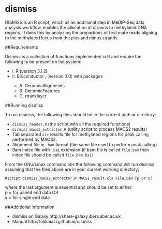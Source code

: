 # dismiss
DISMISS is an R script, which as an additional step in MeDIP-Seq data analysis workflow, enables the allocation of strands to methylated DNA regions. It does this by analyzing the proportions of first mate reads aligning to the methylated locus from the plus and minus strands.

##Requirements

Dismiss is a collection of functions implemented in R  and require the following to be present on the system:

<ul>
<li>I.	R (version 3.1.2)</li>
<li>II.	Bioconductor ,  (version 3.0) with packages</li>
  <ul>
    <li>A.  GenomicAlignments</li>  
    <li>B.	GenomicFeatures</li>  
    <li>C.	rtracklayer</li>
  </ul>
</ul>

##Running dismiss

To run dismiss, the following files should be in the current path or directory:
    <ul>
      <li>`dismiss_header.R` (the script with all the required functions)</li>
      <li>`dismiss_macs2_extractor.R` (utility script to process MACS2 results)</li>
      <li>Tab separated `xls` results file for methylated regions for peak calling performed by MACS2. </li>
      <li>Alignment file in `.bam` format (the same file used to perform peak calling)</li>
      <li>Bam index file with `.bai` extension (if bam file is called `file.bam` then index file should be called `file.bam.bai`)</li>
  </ul>
  
From the GNU/Linux command line the following command will run dismiss assuming that the files above are in your current working directory;

```
Rscript dismiss_macs2_extractor.R MACS2_result.xls File.bam [p or s] 
```
  
where the last argument is essential and should be set to either;  
    p = for paired end data OR  
    s = for single end data  

##Additional Information
  
<ul>
    <li>dismiss on Galaxy http://share-galaxy.ibers.aber.ac.uk</li>
    <li>Manual http://uhkniazi.github.io/dismiss</li>
</ul>
